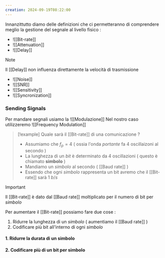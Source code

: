```yaml
---
creation: 2024-09-19T08:22:00
---
```

Innanzittutto diamo delle definizioni che ci permetteranno di comprendere meglio la gestione del segnale al livello fisico : 
+ ![[Bit-rate]]
+ ![[Attenuation]]
+ ![[Delay]]
>[!note] 
>Il [[Delay]] non influenza direttamente la velocità di trasmissione
+ ![[Noise]]
+ ![[SNR]]
+ ![[Sensitivity]]
+ ![[Syncronization]]
### Sending Signals

Per mandare segnali usiamo la ![[Modulazione]]
Nel nostro caso utilizzeremo ![[Frequency Modulation]]
>[!example] 
>Quale sarà il [[Bit-rate]] di una comunicazione ?
>+ Assumiamo che $f_p = 4$ ( ossia l'onda *portante* fa 4 oscillaizoni al secondo )
>+ La lunghezza di un *bit* è determinato da 4 oscillazioni ( questo è chiamato **simbolo** )
>+ Mandiamo un *simbolo* al secondo ( [[Baud rate]] )
>+ Essendo che ogni *simbolo* rappresenta un bit avremo che il [[Bit-rate]] sarà $1 \ b/s$ 

>[!important] 
>Il [[Bit-rate]] è dato dal [[Baud rate]] moltiplicato per il numero di bit per *simbolo*

Per aumentare il [[Bit-rate]] possiamo fare due cose : 
1. Ridurre la lunghezza di un *simbolo* ( aumentiamo il [[Baud rate]] )
2. Codificare più bit all'interno di ogni *simbolo*

#### 1. Ridurre la durata di un simbolo

#### 2. Codificare più di un bit per simbolo
